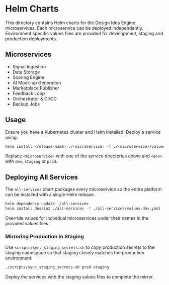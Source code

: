 # Helm Charts

This directory contains Helm charts for the Design Idea Engine microservices.
Each microservice can be deployed independently. Environment specific values
files are provided for development, staging and production deployments.

## Microservices

- Signal Ingestion
- Data Storage
- Scoring Engine
- AI Mock-up Generation
- Marketplace Publisher
- Feedback Loop
- Orchestrator & CI/CD
- Backup Jobs

## Usage

Ensure you have a Kubernetes cluster and Helm installed. Deploy a service using:

```bash
helm install <release-name> ./<microservice> -f ./<microservice>/values-<env>.yaml
```

Replace `<microservice>` with one of the service directories above and `<env>`
with `dev`, `staging` or `prod`.

## Deploying All Services

The `all-services` chart packages every microservice so the entire platform can
be installed with a single Helm release.

```bash
helm dependency update ./all-services
helm install desainz ./all-services -f ./all-services/values-dev.yaml
```

Override values for individual microservices under their names in the provided
values files.

### Mirroring Production in Staging

Use `scripts/sync_staging_secrets.sh` to copy production secrets to the staging namespace so that staging closely matches the production environment:

```bash
./scripts/sync_staging_secrets.sh prod staging
```

Deploy the services with the staging values files to complete the mirror.
